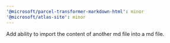 ```yaml
---
'@microsoft/parcel-transformer-markdown-html': minor
'@microsoft/atlas-site': minor
---
```


Add ability to import the content of another md file into a md file.
